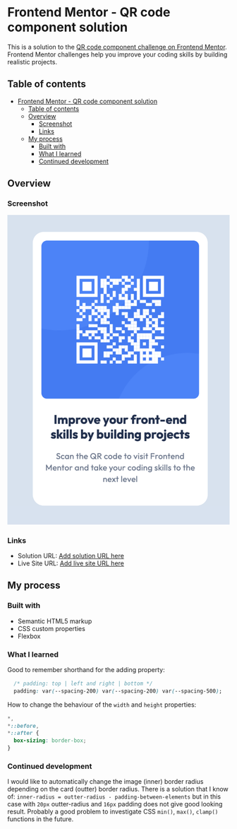 # Frontend Mentor - QR code component solution

This is a solution to the [QR code component challenge on Frontend Mentor](https://www.frontendmentor.io/challenges/qr-code-component-iux_sIO_H). Frontend Mentor challenges help you improve your coding skills by building realistic projects. 

## Table of contents

- [Frontend Mentor - QR code component solution](#frontend-mentor---qr-code-component-solution)
  - [Table of contents](#table-of-contents)
  - [Overview](#overview)
    - [Screenshot](#screenshot)
    - [Links](#links)
  - [My process](#my-process)
    - [Built with](#built-with)
    - [What I learned](#what-i-learned)
    - [Continued development](#continued-development)

## Overview

### Screenshot

![](./result.png)

### Links

- Solution URL: [Add solution URL here](https://github.com/totibor/qr-code-component)
- Live Site URL: [Add live site URL here](https://your-live-site-url.com)

## My process

### Built with

- Semantic HTML5 markup
- CSS custom properties
- Flexbox

### What I learned

Good to remember shorthand for the adding property:
```css
  /* padding: top | left and right | bottom */
  padding: var(--spacing-200) var(--spacing-200) var(--spacing-500);
```
How to change the behaviour of the `width` and `height` properties:
```css
*,
*::before,
*::after {
  box-sizing: border-box;
}
```

### Continued development

I would like to automatically change the image (inner) border radius depending on the card (outter) border radius. There is a solution that I know of: `inner-radius = outter-radius - padding-between-elements` but in this case with `20px` outter-radius and `16px` padding does not give good looking result.
Probably a good problem to investigate CSS `min()`, `max()`, `clamp()` functions in the future.